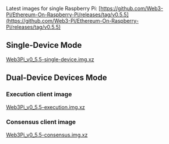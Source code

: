 
Latest images for single Raspberry Pi: [https://github.com/Web3-Pi/Ethereum-On-Raspberry-Pi/releases/tag/v0.5.5](https://github.com/Web3-Pi/Ethereum-On-Raspberry-Pi/releases/tag/v0.5.5)


## Single-Device Mode

[Web3Pi_v0_5.5-single-device.img.xz](https://github.com/Web3-Pi/Ethereum-On-Raspberry-Pi/releases/download/v0.5.5/Web3Pi_v0_5.5-single-device.img.xz)

## Dual-Device Devices Mode

### Execution client image

[Web3Pi_v0_5.5-execution.img.xz](https://github.com/Web3-Pi/Ethereum-On-Raspberry-Pi/releases/download/v0.5.5/Web3Pi_v0_5.5-execution.img.xz)

### Consensus client image

[Web3Pi_v0_5.5-consensus.img.xz](https://github.com/Web3-Pi/Ethereum-On-Raspberry-Pi/releases/download/v0.5.5/Web3Pi_v0_5.5-consensus.img.xz)